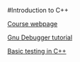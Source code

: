 #Introduction to C++

[Course webpage](http://www.doc.ic.ac.uk/~wjk/c++Intro/)

[Gnu Debugger tutorial](http://web.eecs.umich.edu/~sugih/pointers/gdbQS.html)

[Basic testing in C++](https://github.com/FilWisher/cc_testing)
